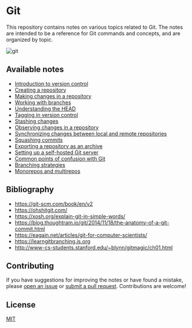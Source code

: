 # Git

This repository contains notes on various topics related to Git. The notes are intended to be a reference for Git commands and concepts, and are organized by topic.

![git](https://user-images.githubusercontent.com/37275728/213567462-13afed9d-a296-4a64-bb9c-68eeda4e707e.png)

## Available notes

* <a href="https://github.com/djeada/Git/blob/main/notes/working_with_github.md">Introduction to version control</a>
* <a href="https://github.com/djeada/Git/blob/main/notes/create_repository.md">Creating a repository</a>
* <a href="https://github.com/djeada/Git/blob/main/notes/making_changes.md">Making changes in a repository</a>
* <a href="https://github.com/djeada/Git/blob/main/notes/working_with_branches.md">Working with branches</a>
* <a href="https://github.com/djeada/Git/blob/main/notes/head.md">Understanding the HEAD</a>
* <a href="https://github.com/djeada/Git/blob/main/notes/tags.md">Tagging in version control</a>
* <a href="https://github.com/djeada/Git/blob/main/notes/stashing_files.md">Stashing changes</a>
* <a href="https://github.com/djeada/Git/blob/main/notes/observing_repository.md">Observing changes in a repository</a>
* <a href="https://github.com/djeada/Git/blob/main/notes/synchronization.md">Synchronizing changes between local and remote repositories</a>
* <a href="https://github.com/djeada/Git/blob/main/notes/squashing_commits.md">Squashing commits</a>
* <a href="https://github.com/djeada/Git/blob/main/notes/archive.md">Exporting a repository as an archive</a>
* <a href="https://github.com/djeada/Git/blob/main/notes/git_server.md">Setting up a self-hosted Git server</a>
* <a href="https://github.com/djeada/Git/blob/main/notes/points_of_confusion.md">Common points of confusion with Git</a>
* <a href="https://github.com/djeada/Git-Notes/blob/main/notes/branching_strategies.md">Branching strategies</a>
* <a href="https://github.com/djeada/Git-Notes/blob/main/notes/mono_and_multi_repo.md">Monorepos and multirepos</a>

## Bibliography

* https://git-scm.com/book/en/v2
* https://ohshitgit.com/
* https://xosh.org/explain-git-in-simple-words/
* https://blog.thoughtram.io/git/2014/11/18/the-anatomy-of-a-git-commit.html
* https://eagain.net/articles/git-for-computer-scientists/
* https://learngitbranching.js.org
* http://www-cs-students.stanford.edu/~blynn/gitmagic/ch01.html

## Contributing
If you have suggestions for improving the notes or have found a mistake, please [open an issue](https://github.com/djeada/Git-Notes/issues) or [submit a pull request](https://github.com/djeada/Git-Notes/pulls). Contributions are welcome!

## License
[MIT](https://choosealicense.com/licenses/mit/)
